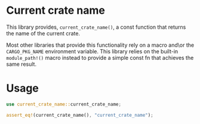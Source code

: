 # Current crate name

This library provides, `current_crate_name()`, a const function that returns the name of the current crate.

Most other libraries that provide this functionality rely on a macro and\or the `CARGO_PKG_NAME` environment
variable. This library relies on the built-in `module_path!()` macro instead to provide a simple const fn that
achieves the same result.

# Usage

```rust
use current_crate_name::current_crate_name;

assert_eq!(current_crate_name(), "current_crate_name");
```
